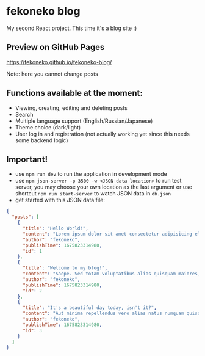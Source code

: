# fekoneko blog

My second React project. This time it's a blog site :)

## Preview on GitHub Pages

https://fekoneko.github.io/fekoneko-blog/

Note: here you cannot change posts

## Functions available at the moment:

- Viewing, creating, editing and deleting posts
- Search
- Multiple language support (English/Russian/Japanese)
- Theme choice (dark/light)
- User log in and registration (not actually working yet since this needs some backend logic)

## Important!

- use `npm run dev` to run the application in development mode
- use `npm json-server -p 3500 -w <JSON data location>` to run test server, you may choose your own location as the last argument or use shortcut `npm run start-server` to watch JSON data in `db.json`
- get started with this JSON data file:

```json
{
  "posts": [
    {
      "title": "Hello World!",
      "content": "Lorem ipsum dolor sit amet consectetur adipisicing elit. Alias ratione quae ad, harum optio esse dignissimos officia a? Quas accusantium iure at quibusdam, excepturi exercitationem mollitia assumenda aspernatur perferendis vitae! Animi fugiat ducimus dolor sed cum officiis alias saepe molestias, ab soluta consequuntur magnam, quaerat error voluptate architecto? Fugiat, magnam fugit deserunt ducimus recusandae ea atque totam dolorum culpa libero? Cum ratione accusamus laboriosam ipsa corporis aspernatur exercitationem ducimus reiciendis aperiam fugit! A, sequi omnis hic dolor esse pariatur iure quam quibusdam velit magnam ducimus tempora reiciendis animi. Optio, enim! Aspernatur ea, nulla laudantium quo reprehenderit perferendis ullam dolorum provident dolore ex alias velit consequuntur pariatur saepe laborum, voluptatum praesentium. Rem fuga magnam beatae deserunt, qui facilis atque quam cum. Eligendi id alias ipsum labore. Tempora exercitationem quae laboriosam minima adipisci deserunt molestias est in saepe unde molestiae eius labore, dicta perspiciatis cumque rem itaque quaerat harum architecto numquam suscipit.",
      "author": "fekoneko",
      "publishTime": 1675823314980,
      "id": 1
    },
    {
      "title": "Welcome to my blog!",
      "content": "Saepe. Sed totam voluptatibus alias quisquam maiores, laborum assumenda nesciunt obcaecati vitae et nihil omnis ex, odit rem praesentium, quam facilis voluptatum reiciendis consectetur voluptatem quis sit at labore eum! Delectus? Blanditiis earum quas, libero ullam recusandae consequuntur praesentium adipisci ipsam velit, suscipit nemo veniam voluptatibus tempore inventore, quam obcaecati. Fuga non accusamus labore? Magni, necessitatibus. Illum suscipit quisquam amet quod! Assumenda, vitae nam. Doloremque, quos! Accusantium cum, nam commodi ab repudiandae eaque labore omnis. Atque quisquam aut iure. Est perspiciatis pariatur aperiam saepe autem eveniet aliquam suscipit dolor. Ullam, dicta. Repudiandae odio, iste repellendus amet inventore ducimus laborum assumenda soluta quasi optio. Impedit, dolorum sequi consectetur cumque obcaecati tenetur possimus necessitatibus, optio reprehenderit minus nesciunt vero, iure ducimus saepe quos! Eveniet error iste itaque nam magni reprehenderit.",
      "author": "fekoneko",
      "publishTime": 1675823314980,
      "id": 2
    },
    {
      "title": "It's a beautiful day today, isn't it?",
      "content": "Aut minima repellendus vero alias natus numquam quisquam! Quia recusandae unde distinctio maxime possimus eveniet laborum, iste iusto sunt, tempora illo nesciunt perspiciatis inventore modi provident totam temporibus quae alias! Adipisci quod iste dolores quo voluptatum ut recusandae. Voluptatem cum, explicabo ex mollitia quaerat aperiam maxime libero, beatae id optio reiciendis a fugit deleniti ab ad cupiditate, natus qui debitis adipisci! Labore eligendi aut, dolorem perspiciatis molestias doloremque? Praesentium illo cum dolorum laudantium fugit consequatur exercitationem temporibus architecto iure, magnam labore quod amet ipsum vel, expedita sunt nesciunt tenetur perferendis, commodi illum eum consectetur minima earum sequi. Architecto. Quibusdam eum dolorem autem dolores beatae!",
      "author": "fekoneko",
      "publishTime": 1675823314980,
      "id": 3
    }
  ]
}
```
